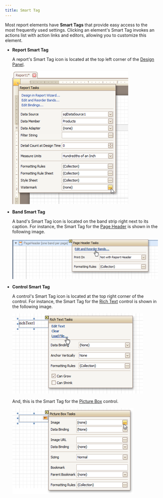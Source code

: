 ```yaml
---
title: Smart Tag
---
```

Most report elements have **Smart Tags** that provide easy access to the most frequently used settings. Clicking an element's Smart Tag invokes an actions list with action links and editors, allowing you to customize this element.
* **Report Smart Tag**
	
	A report's Smart Tag icon is located at the top left corner of the [Design Panel](../../../../../../interface-elements-for-desktop/articles/report-designer/report-designer-for-winforms/report-designer-reference/report-designer-ui/design-panel.md).
	
	![RD_HowTo_AddWatermark_0](../../../../../images/Img8489.png)
* **Band Smart Tag**
	
	A band's Smart Tag icon is located on the band strip right next to its caption. For instance, the Smart Tag for the [Page Header](../../../../../../interface-elements-for-desktop/articles/report-designer/report-designer-for-winforms/report-designer-reference/report-bands/page-header-and-footer.md) is shown in the following image.
	
	![RD_Bands_1](../../../../../images/Img8295.png)
* **Control Smart Tag**
	
	A control's Smart Tag icon is located at the top right corner of the control. For instance, the Smart Tag for the [Rich Text](../../../../../../interface-elements-for-desktop/articles/report-designer/report-designer-for-winforms/report-designer-reference/report-controls/rich-text.md) control is shown in the following image.
	
	![RD_CreateReports_StaticReport_1](../../../../../images/Img8341.png)
	
	And, this is the Smart Tag for the [Picture Box](../../../../../../interface-elements-for-desktop/articles/report-designer/report-designer-for-winforms/report-designer-reference/report-controls/picture-box.md) control.
	
	![RD_Controls_PictureBox_1](../../../../../images/Img11114.png)